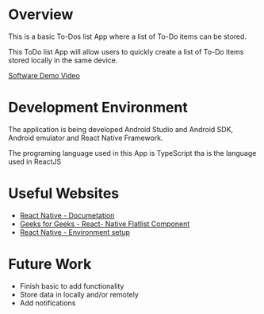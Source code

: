 # Overview

This is a basic To-Dos list App where a list of To-Do items can be stored. 

This ToDo list App will allow users to quickly create a list of To-Do items stored locally in the same device.

[Software Demo Video](https://zoom.us/clips/share/GODdjI_m74LtTx2K0ssXdbecJS9xBwHRqIui7E46tOcXgWZynMa8uDFEVGY4hucxE-1Gj1S3nGhrylyRsQjngNRk.ur9MnQnzB3wFNQL1)

# Development Environment

The application is being developed Android Studio and Android SDK, Android emulator and React Native Framework.

The programing language used in this App is TypeScript tha is the language used in ReactJS 

# Useful Websites

* [React Native - Documetation](https://reactnative.dev/docs)
* [Geeks for Geeks - React- Native Flatlist Component](http://url.link.goes.here)
* [React Native - Environment setup](https://reactnative.dev/docs/environment-setup)

# Future Work

* Finish basic to add functionality
* Store data in locally and/or remotely
* Add notifications
